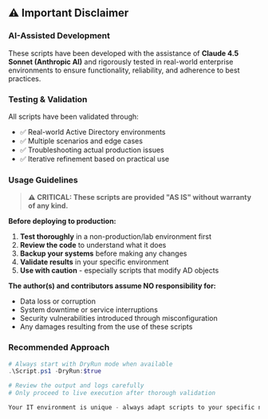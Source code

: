 ## ⚠️ Important Disclaimer

### AI-Assisted Development
These scripts have been developed with the assistance of **Claude 4.5 Sonnet (Anthropic AI)** and rigorously tested in real-world enterprise environments to ensure functionality, reliability, and adherence to best practices.

### Testing & Validation
All scripts have been validated through:
- ✅ Real-world Active Directory environments
- ✅ Multiple scenarios and edge cases
- ✅ Troubleshooting actual production issues
- ✅ Iterative refinement based on practical use

### Usage Guidelines

> **⚠️ CRITICAL: These scripts are provided "AS IS" without warranty of any kind.**

**Before deploying to production:**

1. **Test thoroughly** in a non-production/lab environment first
2. **Review the code** to understand what it does
3. **Backup your systems** before making any changes
4. **Validate results** in your specific environment
5. **Use with caution** - especially scripts that modify AD objects

**The author(s) and contributors assume NO responsibility for:**
- Data loss or corruption
- System downtime or service interruptions  
- Security vulnerabilities introduced through misconfiguration
- Any damages resulting from the use of these scripts

### Recommended Approach

```powershell
# Always start with DryRun mode when available
.\Script.ps1 -DryRun:$true

# Review the output and logs carefully
# Only proceed to live execution after thorough validation

Your IT environment is unique - always adapt scripts to your specific needs and policies!

